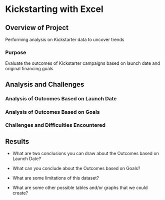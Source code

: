 # Kickstarting with Excel

## Overview of Project
Performing analysis on Kickstarter data to uncover trends

### Purpose
Evaluate the outcomes of Kickstarter campaigns based on launch date and original financing goals

## Analysis and Challenges

### Analysis of Outcomes Based on Launch Date

### Analysis of Outcomes Based on Goals

### Challenges and Difficulties Encountered

## Results

- What are two conclusions you can draw about the Outcomes based on Launch Date?

- What can you conclude about the Outcomes based on Goals?

- What are some limitations of this dataset?

- What are some other possible tables and/or graphs that we could create?
